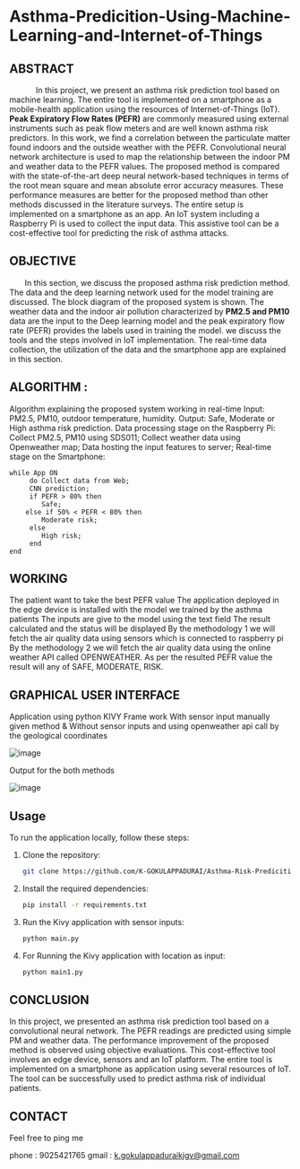 # Asthma-Predicition-Using-Machine-Learning-and-Internet-of-Things

## ABSTRACT 
            In this project, we present an asthma risk prediction tool based on machine learning. The entire tool is implemented on a smartphone as a mobile-health application using the resources of Internet-of-Things (IoT). **Peak Expiratory Flow Rates (PEFR)** are commonly measured using external instruments such as peak flow meters and are well known asthma risk predictors. In this work, we find a correlation between the particulate matter found indoors and the outside weather with the PEFR. Convolutional neural network architecture is used to map the relationship between the indoor PM and weather data to the PEFR values. The proposed method is compared with the state-of-the-art deep neural network-based techniques in terms of the root mean square and mean absolute error accuracy measures. These performance measures are better for the proposed method than other methods discussed in the literature surveys. The entire setup is implemented on a smartphone as an app. An IoT system including a Raspberry Pi is used to collect the input data. This assistive tool can be a cost-effective tool for predicting the risk of asthma attacks.

## OBJECTIVE

       In this section, we discuss the proposed asthma risk prediction method. The data and the deep learning network used for the model training are discussed. The block diagram of the proposed system is shown. The weather data and the indoor air pollution characterized by **PM2.5 and PM10** data are the input to the Deep learning model and the peak expiratory flow rate (PEFR) provides the labels used in training the model. we discuss the tools and the steps involved in IoT implementation. The real-time data collection, the utilization of the data and the smartphone app are explained in this section.

## ALGORITHM :

Algorithm explaining the proposed system working in real-time 
Input: PM2.5, PM10, outdoor temperature, humidity. 
Output: Safe, Moderate or High asthma risk prediction. 
Data processing stage on the Raspberry Pi: 
Collect PM2.5, PM10 using SDS011; Collect weather data using Openweather map; Data hosting the input features to server; 
Real-time stage on the Smartphone: 

	while App ON 
		 do Collect data from Web;
		 CNN prediction;
		 if PEFR > 80% then 
			Safe; 
		else if 50% < PEFR < 80% then 
			Moderate risk;
		 else 
			High risk;
		 end
	end

## WORKING

The patient want to take the best PEFR value 
The application deployed in the edge device is installed with the model we trained by the asthma patients 
The inputs are give to the model using the text field
The result calculated and the status will be displayed
By the methodology 1 we will fetch the air quality data using sensors which is connected to raspberry pi 
By the methodology 2 we will fetch the air quality data using the online weather API called OPENWEATHER.
As per the resulted PEFR value the result will any of SAFE, MODERATE, RISK.

## GRAPHICAL USER INTERFACE 

Application using python KIVY Frame work 
With sensor input manually given method
&
Without sensor inputs and using openweather api call by the geological coordinates 

![image](https://user-images.githubusercontent.com/77343301/209463411-f62bb76a-4261-4a26-a463-a40b12db2169.png)

Output for the both methods 

![image](https://user-images.githubusercontent.com/77343301/209463449-63218158-f066-4f6e-970b-bd1930fe5fda.png)

## Usage

To run the application locally, follow these steps:

1. Clone the repository:

    ```bash
    git clone https://github.com/K-GOKULAPPADURAI/Asthma-Risk-Predicition-Using-Machine-Learning-and-Internet-of-Things
    ```

2. Install the required dependencies:

    ```bash
    pip install -r requirements.txt
    ```

3. Run the Kivy application with sensor inputs:

    ```bash
    python main.py
    ```
4. For Running the Kivy application with location as input:

    ```bash
    python main1.py
    ```

## CONCLUSION 

In this project, we presented an asthma risk prediction tool based on a convolutional neural network. The PEFR readings are predicted using simple PM and weather data. The performance improvement of the proposed method is observed using objective evaluations. This cost-effective tool involves an edge device, sensors and an IoT platform. The entire tool is implemented on a smartphone as application using several resources of IoT. The tool can be successfully used to predict asthma risk of individual patients.

## CONTACT

Feel free to ping me 

phone : 9025421765
gmail : k.gokulappaduraikjgv@gmail.com 

 


